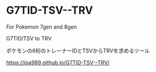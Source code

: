# G7TID-TSV--TRV

For Pokemon 7gen and 8gen

G7TID/TSV to TRV

ポケモンの6桁のトレーナーIDとTSVからTRVを求めるツール

https://ipa989.github.io/G7TID-TSV--TRV/
